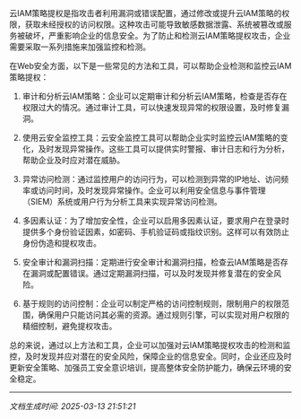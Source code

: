 云IAM策略提权是指攻击者利用漏洞或错误配置，通过修改或提升云IAM策略的权限，获取未经授权的访问权限。这种攻击可能导致敏感数据泄露、系统被篡改或服务被破坏，严重影响企业的信息安全。为了防止和检测云IAM策略提权攻击，企业需要采取一系列措施来加强监控和检测。

在Web安全方面，以下是一些常见的方法和工具，可以帮助企业检测和监控云IAM策略提权：

1. 审计和分析云IAM策略：企业可以定期审计和分析云IAM策略，检查是否存在权限过大的情况。通过审计工具，可以快速发现异常的权限设置，及时修复漏洞。

2. 使用云安全监控工具：云安全监控工具可以帮助企业实时监控云IAM策略的变化，及时发现异常操作。这些工具可以提供实时警报、审计日志和行为分析，帮助企业及时应对潜在威胁。

3. 异常访问检测：通过监控用户的访问行为，可以检测到异常的IP地址、访问频率或访问时间，及时发现异常操作。企业可以利用安全信息与事件管理（SIEM）系统或用户行为分析工具来实现异常访问检测。

4. 多因素认证：为了增加安全性，企业可以启用多因素认证，要求用户在登录时提供多个身份验证因素，如密码、手机验证码或指纹识别。这样可以有效防止身份伪造和提权攻击。

5. 安全审计和漏洞扫描：定期进行安全审计和漏洞扫描，检查云IAM策略是否存在漏洞或配置错误。通过定期漏洞扫描，可以及时发现并修复潜在的安全风险。

6. 基于规则的访问控制：企业可以制定严格的访问控制规则，限制用户的权限范围，确保用户只能访问其必需的资源。通过规则引擎，可以实现对用户权限的精细控制，避免提权攻击。

总的来说，通过以上方法和工具，企业可以加强对云IAM策略提权攻击的检测和监控，及时发现并应对潜在的安全风险，保障企业的信息安全。同时，企业还应及时更新安全策略、加强员工安全意识培训，提高整体安全防护能力，确保云环境的安全稳定。

---

*文档生成时间: 2025-03-13 21:51:21*











